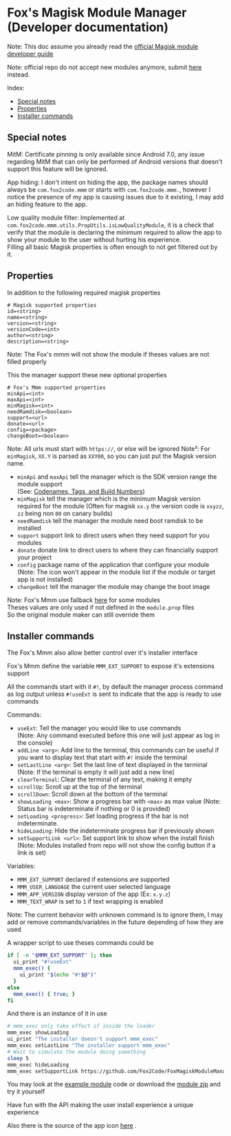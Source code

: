 # Fox's Magisk Module Manager (Developer documentation)

Note: This doc assume you already read the
[official Magisk module developer guide](https://topjohnwu.github.io/Magisk/guides.html)

Note: official repo do not accept new modules anymore, submit
[here](https://github.com/Magisk-Modules-Alt-Repo/submission) instead.

Index:
- [Special notes](DEVELOPERS.md#special-notes)
- [Properties](DEVELOPERS.md#properties)
- [Installer commands](DEVELOPERS.md#installer-commands)

## Special notes

MitM: Certificate pinning is only available since Android 7.0, 
any issue regarding MitM that can only be performed of 
Android versions that doesn't support this feature will be ignored. 

App hiding: I don't intent on hiding the app, the package names should always be 
`com.fox2code.mmm` or starts with `com.fox2code.mmm.`, however I notice the presence of 
my app is causing issues due to it existing, I may add an hiding feature to the app.

Low quality module filter: Implemented at `com.fox2code.mmm.utils.PropUtils.isLowQualityModule`, 
it is a check that verify that the module is declaring the minimum required to 
allow the app to show your module to the user without hurting his experience.  
Filling all basic Magisk properties is often enough to not get filtered out by it.

## Properties

In addition to the following required magisk properties
```properties
# Magisk supported properties
id=<string>
name=<string>
version=<string>
versionCode=<int>
author=<string>
description=<string>
```
Note: The Fox's mmm will not show the module if theses values are not filled properly

This the manager support these new optional properties
```properties
# Fox's Mmm supported properties
minApi=<int>
maxApi=<int>
minMagisk=<int>
needRamdisk=<boolean>
support=<url>
donate=<url>
config=<package>
changeBoot=<boolean>
```
Note: All urls must start with `https://`, or else will be ignored
Note²: For `minMagisk`, `XX.Y` is parsed as `XXY00`, so you can just put the Magisk version name.

- `minApi` and `maxApi` tell the manager which is the SDK version range the module support  
  (See: [Codenames, Tags, and Build Numbers](https://source.android.com/setup/start/build-numbers))
- `minMagisk` tell the manager which is the minimum Magisk version required for the module
  (Often for magisk `xx.y` the version code is `xxyzz`, `zz` being non `00` on canary builds)
- `needRamdisk` tell the manager the module need boot ramdisk to be installed
- `support` support link to direct users when they need support for you modules
- `donate` donate link to direct users to where they can financially support your project
- `config` package name of the application that configure your module
  (Note: The icon won't appear in the module list if the module or target app is not installed)
- `changeBoot` tell the manager the module may change the boot image

Note: Fox's Mmm use fallback 
[here](app/src/main/java/com/fox2code/mmm/utils/PropUtils.java#L36)
for some modules  
Theses values are only used if not defined in the `module.prop` files  
So the original module maker can still override them

## Installer commands

The Fox's Mmm also allow better control over it's installer interface

Fox's Mmm define the variable `MMM_EXT_SUPPORT` to expose it's extensions support

All the commands start with it `#!`, by default the manager process command as log output
unless `#!useExt` is sent to indicate that the app is ready to use commands

Commands:
- `useExt`: Tell the manager you would like to use commands  
  (Note: Any command executed before this one will just appear as log in the console)
- `addLine <arg>`: Add line to the terminal, this commands can be useful if 
  you want to display text that start with `#!` inside the terminal
- `setLastLine <arg>`: Set the last line of text displayed in the terminal  
  (Note: If the terminal is empty it will just add a new line)
- `clearTerminal`: Clear the terminal of any text, making it empty
- `scrollUp`: Scroll up at the top of the terminal
- `scrollDown`: Scroll down at the bottom of the terminal
- `showLoading <max>`: Show a progress bar with `<max>` as max value
  (Note: Status bar is indeterminate if nothing or 0 is provided)
- `setLoading <progress>`: Set loading progress if the bar is not indeterminate.
- `hideLoading`: Hide the indeterminate progress bar if previously shown
- `setSupportLink <url>`: Set support link to show when the install finish  
  (Note: Modules installed from repo will not show the config button if a link is set)

Variables:
- `MMM_EXT_SUPPORT` declared if extensions are supported
- `MMM_USER_LANGUAGE` the current user selected language
- `MMM_APP_VERSION` display version of the app (Ex: `x.y.z`)
- `MMM_TEXT_WRAP` is set to `1` if text wrapping is enabled

Note: 
The current behavior with unknown command is to ignore them, 
I may add or remove commands/variables in the future depending of how they are used

A wrapper script to use theses commands could be
```sh
if [ -n "$MMM_EXT_SUPPORT" ]; then
  ui_print "#!useExt"
  mmm_exec() { 
    ui_print "$(echo "#!$@")"
  }
else
  mmm_exec() { true; }
fi
```
And there is an instance of it in use
```sh
# mmm_exec only take effect if inside the loader
mmm_exec showLoading
ui_print "The installer doesn't support mmm_exec"
mmm_exec setLastLine "The installer support mmm_exec"
# Wait to simulate the module doing something
sleep 5
mmm_exec hideLoading
mmm_exec setSupportLink https://github.com/Fox2Code/FoxMagiskModuleManager
```

You may look at the [example module](example_module) code or 
download the [module zip](example_module.zip) and try it yourself

Have fun with the API making the user install experience a unique experience

Also there is the source of the app icon
[here](https://romannurik.github.io/AndroidAssetStudio/icons-launcher.html#foreground.type=clipart&foreground.clipart=extension&foreground.space.trim=0&foreground.space.pad=0.25&foreColor=rgb(255%2C%20255%2C%20255)&backColor=rgb(255%2C%20152%2C%200)&crop=0&backgroundShape=circle&effects=elevate&name=ic_launcher)
.
